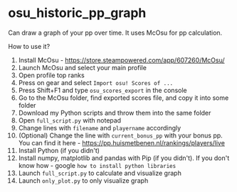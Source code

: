 # osu_historic_pp_graph
Can draw a graph of your pp over time. It uses McOsu for pp calculation.

How to use it?
1) Install McOsu - https://store.steampowered.com/app/607260/McOsu/
2) Launch McOsu and select your main profile
3) Open profile top ranks
4) Press on gear and select `Import osu! Scores of ...`
5) Press Shift+F1 and type `osu_scores_export` in the console
6) Go to the McOsu folder, find exported scores file, and copy it into some folder
7) Download my Python scripts and throw them into the same folder
8) Open `full_script.py` with notepad
9) Change lines with `filename` and `playername` accordingly
10) (Optional) Change the line with `current_bonus_pp` with your bonus pp. You can find it here - https://pp.huismetbenen.nl/rankings/players/live
11) Install Python (if you didn't)
12) Install numpy, matplotlib and pandas with Pip (if you didn't). If you don't know how - google `how to install python libraries`
13) Launch `full_script.py` to calculate and visualize graph
14) Launch `only_plot.py` to only visualize graph
